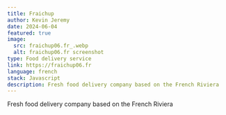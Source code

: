 ```yaml
---
title: Fraichup
author: Kevin Jeremy
date: 2024-06-04
featured: true
image:
  src: fraichup06.fr_.webp
  alt: fraichup06.fr screenshot
type: Food delivery service
link: https://fraichup06.fr
language: french
stack: Javascript
description: Fresh food delivery company based on the French Riviera
---
```


Fresh food delivery company based on the French Riviera